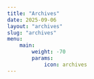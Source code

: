 ```yaml
---
title: "Archives"
date: 2025-09-06
layout: "archives"
slug: "archives"
menu:
    main:
        weight: -70
        params: 
            icon: archives
---
```

